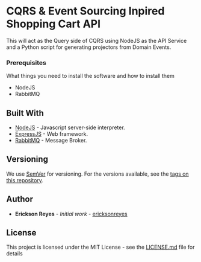 # CQRS &amp; Event Sourcing Inpired Shopping Cart API

This will act as the Query side of CQRS using NodeJS as the API Service and a Python script for generating projectors from Domain Events.

### Prerequisites

What things you need to install the software and how to install them
* NodeJS
* RabbitMQ

## Built With

* [NodeJS](http://www.dropwizard.io/1.0.2/docs/) - Javascript server-side interpreter.
* [ExpressJS](https://expressjs.com/) - Web framework.
* [RabbitMQ](https://www.rabbitmq.com/) - Message Broker. 

## Versioning

We use [SemVer](http://semver.org/) for versioning. For the versions available, see the [tags on this repository](https://github.com/ericksonreyes/cqrs-shopping-cart-api/tags). 

## Author

* **Erickson Reyes** - *Initial work* - [ericksonreyes](https://github.com/ericksonreyes)

## License

This project is licensed under the MIT License - see the [LICENSE.md](LICENSE.md) file for details
